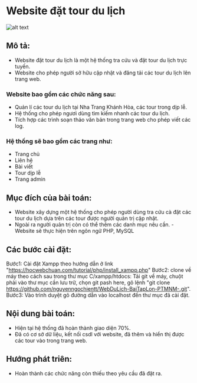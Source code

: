 
# Website đặt tour du lịch
![alt text](https://scontent.fdad3-3.fna.fbcdn.net/v/t1.0-9/81706706_171574874078822_4353295653414109184_n.jpg?_nc_cat=108&_nc_ohc=vwin0Wd-qHwAQk1rWqz2hhqYSgH3wVFBcppDjDwK8W00Z3AvIEZ6pMbjA&_nc_ht=scontent.fdad3-3.fna&oh=7b6a31a5b454265f948ae61252f5b478&oe=5E9E6652)
## Mô tả:
- Website đặt tour du lịch là một hệ thống tra cứu và đặt tour du lịch trực tuyến.
- Website cho phép người sở hữu cập nhật và đăng tải các tour du lịch lên trang web.
### Website bao gồm các chức năng sau:
- Quản lí các tour du lịch tại Nha Trang Khánh Hòa, các tour trong dịp lễ.
- Hệ thống cho phép ngươi dùng tìm kiếm nhanh các tour du lịch.
- Tích hợp các trình soạn thảo văn bản trong trang web cho phép viết các log. 
### Hệ thống sẽ bao gồm các trang như:
- Trang chủ
- Liên hệ
- Bài viết
- Tour dịp lễ
- Trang admin
## Mục đích của bài toán:
- Website xây dựng một hệ thống cho phép người dùng tra cứu cà đặt các tour du lịch dựa trên các tour được người quản trị cập nhật.
- Ngoài ra người quản trị còn có thể thêm các danh mục nêu cần.
-Website sẽ thực hiện trên ngôn ngữ PHP, MySQL
## Các bước cài đặt:
Bước1: Cài đặt Xampp theo hướng dẫn ở link "https://hocwebchuan.com/tutorial/php/install_xampp.php"
Bước2: clone về máy theo cách sau trong thư mục C/xampp/htdocs: Tải git về máy, chuột phải vào thư mục cần lưu trữ, chọn git pash here, gõ lệnh "git clone https://github.com/nguyenngochientt/WebDuLich-BaiTapLon-PTMNM-.git".
Bước3: Vào trình duyệt gõ đường dẫn vào localhost đến thư mục đã cài đặt.
## Nội dung bài toán:
- Hiện tại hệ thống đã hoàn thành giao diện 70%.
- Đã có cơ sở dữ liệu, kết nối csdl với website, đã thêm và hiển thị được các tour vào trong trang web.
## Hướng phát triên:
- Hoàn thành các chức năng còn thiếu theo yêu cầu đã đặt ra.

